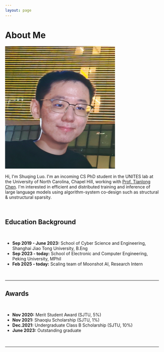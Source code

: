 ```yaml
---
layout: page
---
```


# About Me

<img src="images/me.jpg" class="floatpic" width="360" height="400">

<br>

Hi, I'm Shuqing Luo. I'm an incoming CS PhD student in the UNITES lab at the University of North Carolina, Chapel Hill, working with [Prof. Tianlong Chen](https://tianlong-chen.github.io/). I'm interested in efficient and distributed training and inference of large language models using algorithm-system co-design such as structural & unstructural sparsity.

<br>

## Education Background

<br>

- **Sep 2019 - June 2023:** School of Cyber Science and Engineering, Shanghai Jiao Tong University, B.Eng
- **Sep 2023 - today:** School of Electronic and Computer Engineering, Peking University, MPhil
- **Feb 2025 - today:** Scaling team of Moonshot AI, Research Intern

<br>

---

## Awards

<br>

- **Nov 2020:** Merit Student Award (SJTU, 5%)
- **Nov 2021:** Shaoqiu Scholarship (SJTU, 1%)
- **Dec.2021:** Undergraduate Class B Scholarship (SJTU, 10%) 
- **June 2023:** Outstanding graduate

<br>

---

